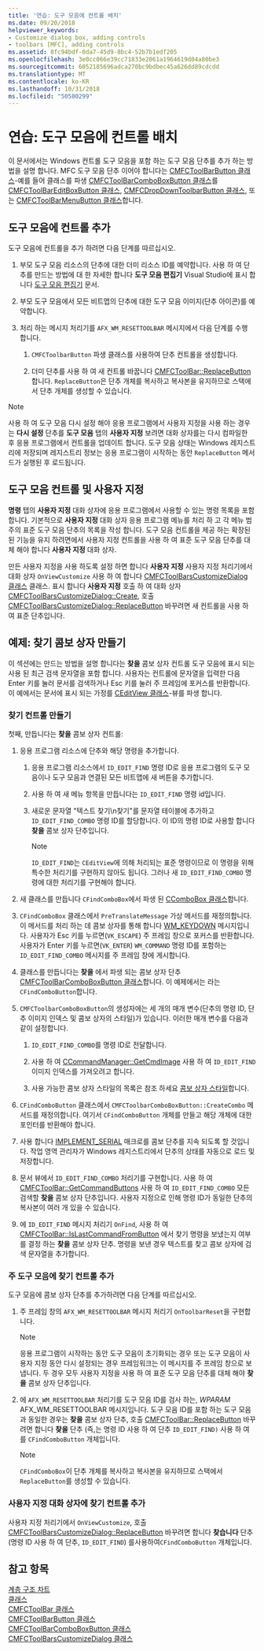 ```yaml
---
title: '연습: 도구 모음에 컨트롤 배치'
ms.date: 09/20/2018
helpviewer_keywords:
- Customize dialog box, adding controls
- toolbars [MFC], adding controls
ms.assetid: 8fc94bdf-0da7-45d9-8bc4-52b7b1edf205
ms.openlocfilehash: 3e0cc066e39cc71833e2061a1964619d04a80be3
ms.sourcegitcommit: 6052185696adca270bc9bdbec45a626dd89cdcdd
ms.translationtype: MT
ms.contentlocale: ko-KR
ms.lasthandoff: 10/31/2018
ms.locfileid: "50580299"
---
```

# <a name="walkthrough-putting-controls-on-toolbars"></a>연습: 도구 모음에 컨트롤 배치

이 문서에서는 Windows 컨트롤 도구 모음을 포함 하는 도구 모음 단추를 추가 하는 방법을 설명 합니다. MFC 도구 모음 단추 이어야 합니다는 [CMFCToolBarButton 클래스](../mfc/reference/cmfctoolbarbutton-class.md)-예를 들어 클래스를 파생 [CMFCToolBarComboBoxButton 클래스](../mfc/reference/cmfctoolbarcomboboxbutton-class.md)를 [CMFCToolBarEditBoxButton 클래스](../mfc/reference/cmfctoolbareditboxbutton-class.md), [CMFCDropDownToolbarButton 클래스](../mfc/reference/cmfcdropdowntoolbarbutton-class.md), 또는 [CMFCToolBarMenuButton 클래스](../mfc/reference/cmfctoolbarmenubutton-class.md)합니다.

## <a name="adding-controls-to-toolbars"></a>도구 모음에 컨트롤 추가

도구 모음에 컨트롤을 추가 하려면 다음 단계를 따르십시오.

1. 부모 도구 모음 리소스의 단추에 대한 더미 리소스 ID를 예약합니다. 사용 하 여 단추를 만드는 방법에 대 한 자세한 합니다 **도구 모음 편집기** Visual Studio에 표시 합니다 [도구 모음 편집기](../windows/toolbar-editor.md) 문서.

1. 부모 도구 모음에서 모든 비트맵의 단추에 대한 도구 모음 이미지(단추 아이콘)를 예약합니다.

1. 처리 하는 메시지 처리기를 `AFX_WM_RESETTOOLBAR` 메시지에서 다음 단계를 수행 합니다.

   1. `CMFCToolbarButton` 파생 클래스를 사용하여 단추 컨트롤을 생성합니다.

   1. 더미 단추를 사용 하 여 새 컨트롤 바꿉니다 [CMFCToolBar::ReplaceButton](../mfc/reference/cmfctoolbar-class.md#replacebutton)합니다. `ReplaceButton`은 단추 개체를 복사하고 복사본을 유지하므로 스택에서 단추 개체를 생성할 수 있습니다.

> [!NOTE]
>  사용 하 여 도구 모음 다시 설정 해야 응용 프로그램에서 사용자 지정을 사용 하는 경우는 **다시 설정** 단추를 **도구 모음** 탭의 **사용자 지정** 보려면 대화 상자를는 다시 컴파일한 후 응용 프로그램에서 컨트롤을 업데이트 합니다. 도구 모음 상태는 Windows 레지스트리에 저장되며 레지스트리 정보는 응용 프로그램이 시작하는 동안 `ReplaceButton` 메서드가 실행된 후 로드됩니다.

## <a name="toolbar-controls-and-customization"></a>도구 모음 컨트롤 및 사용자 지정

**명령** 탭의 **사용자 지정** 대화 상자에 응용 프로그램에서 사용할 수 있는 명령 목록을 포함 합니다. 기본적으로 **사용자 지정** 대화 상자 응용 프로그램 메뉴를 처리 하 고 각 메뉴 범주의 표준 도구 모음 단추의 목록을 작성 합니다. 도구 모음 컨트롤을 제공 하는 확장된 된 기능을 유지 하려면에서 사용자 지정 컨트롤을 사용 하 여 표준 도구 모음 단추를 대체 해야 합니다 **사용자 지정** 대화 상자.

만든 사용자 지정을 사용 하도록 설정 하면 합니다 **사용자 지정** 사용자 지정 처리기에서 대화 상자 `OnViewCustomize` 사용 하 여 합니다 [CMFCToolBarsCustomizeDialog 클래스](../mfc/reference/cmfctoolbarscustomizedialog-class.md) 클래스. 표시 합니다 **사용자 지정** 호출 하 여 대화 상자 [CMFCToolBarsCustomizeDialog::Create](../mfc/reference/cmfctoolbarscustomizedialog-class.md#create), 호출 [CMFCToolBarsCustomizeDialog::ReplaceButton](../mfc/reference/cmfctoolbarscustomizedialog-class.md#replacebutton) 바꾸려면 새 컨트롤을 사용 하 여 표준 단추입니다.

## <a name="example-creating-a-find-combo-box"></a>예제: 찾기 콤보 상자 만들기

이 섹션에는 만드는 방법을 설명 합니다는 **찾을** 콤보 상자 컨트롤 도구 모음에 표시 되는 사용 된 최근 검색 문자열을 포함 합니다. 사용자는 컨트롤에 문자열을 입력한 다음 Enter 키를 눌러 문서를 검색하거나 Esc 키를 눌러 주 프레임에 포커스를 반환합니다. 이 예에서는 문서에 표시 되는 가정를 [CEditView 클래스](../mfc/reference/ceditview-class.md)-뷰를 파생 합니다.

### <a name="creating-the-find-control"></a>찾기 컨트롤 만들기

첫째, 만듭니다는 **찾을** 콤보 상자 컨트롤:

1. 응용 프로그램 리소스에 단추와 해당 명령을 추가합니다.

   1. 응용 프로그램 리소스에서 `ID_EDIT_FIND` 명령 ID로 응용 프로그램의 도구 모음이나 도구 모음과 연결된 모든 비트맵에 새 버튼을 추가합니다.

   1. 사용 하 여 새 메뉴 항목을 만듭니다는 `ID_EDIT_FIND` 명령 id입니다.

   1. 새로운 문자열 "텍스트 찾기\n찾기"를 문자열 테이블에 추가하고 `ID_EDIT_FIND_COMBO` 명령 ID를 할당합니다. 이 ID의 명령 ID로 사용할 합니다 **찾을** 콤보 상자 단추입니다.

        > [!NOTE]
        > `ID_EDIT_FIND`는 `CEditView`에 의해 처리되는 표준 명령이므로 이 명령을 위해 특수한 처리기를 구현하지 않아도 됩니다.  그러나 새 `ID_EDIT_FIND_COMBO` 명령에 대한 처리기를 구현해야 합니다.

1. 새 클래스를 만듭니다 `CFindComboBox`에서 파생 된 [CComboBox 클래스](../mfc/reference/ccombobox-class.md)합니다.

1. `CFindComboBox` 클래스에서 `PreTranslateMessage` 가상 메서드를 재정의합니다. 이 메서드를 처리 하는 데 콤보 상자를 통해 합니다 [WM_KEYDOWN](/windows/desktop/inputdev/wm-keydown) 메시지입니다. 사용자가 Esc 키를 누르면(`VK_ESCAPE`) 주 프레임 창으로 포커스를 반환합니다. 사용자가 Enter 키를 누르면(`VK_ENTER`) `WM_COMMAND` 명령 ID를 포함하는 `ID_EDIT_FIND_COMBO` 메시지를 주 프레임 창에 게시합니다.

1. 클래스를 만듭니다는 **찾을** 에서 파생 되는 콤보 상자 단추 [CMFCToolBarComboBoxButton 클래스](../mfc/reference/cmfctoolbarcomboboxbutton-class.md)합니다. 이 예제에서는 라는 `CFindComboButton`합니다.

1. `CMFCToolbarComboBoxButton`의 생성자에는 세 개의 매개 변수(단추의 명령 ID, 단추 이미지 인덱스 및 콤보 상자의 스타일)가 있습니다. 이러한 매개 변수를 다음과 같이 설정합니다.

   1. `ID_EDIT_FIND_COMBO`를 명령 ID로 전달합니다.

   1. 사용 하 여 [CCommandManager::GetCmdImage](reference/internal-classes.md) 사용 하 여 `ID_EDIT_FIND` 이미지 인덱스를 가져오려고 합니다.

   1. 사용 가능한 콤보 상자 스타일의 목록은 참조 하세요 [콤보 상자 스타일](../mfc/reference/styles-used-by-mfc.md#combo-box-styles)합니다.

1. `CFindComboButton` 클래스에서 `CMFCToolbarComboBoxButton::CreateCombo` 메서드를 재정의합니다. 여기서 `CFindComboButton` 개체를 만들고 해당 개체에 대한 포인터를 반환해야 합니다.

1. 사용 합니다 [IMPLEMENT_SERIAL](../mfc/reference/run-time-object-model-services.md#implement_serial) 매크로를 콤보 단추를 지속 되도록 할 것입니다. 작업 영역 관리자가 Windows 레지스트리에서 단추의 상태를 자동으로 로드 및 저장합니다.

1. 문서 뷰에서 `ID_EDIT_FIND_COMBO` 처리기를 구현합니다. 사용 하 여 [CMFCToolBar::GetCommandButtons](../mfc/reference/cmfctoolbar-class.md#getcommandbuttons) 사용 하 여 `ID_EDIT_FIND_COMBO` 모든 검색할 **찾을** 콤보 상자 단추입니다. 사용자 지정으로 인해 명령 ID가 동일한 단추의 복사본이 여러 개 있을 수 있습니다.

1. 에 `ID_EDIT_FIND` 메시지 처리기 `OnFind`, 사용 하 여 [CMFCToolBar::IsLastCommandFromButton](../mfc/reference/cmfctoolbar-class.md#islastcommandfrombutton) 에서 찾기 명령을 보냈는지 여부를 결정 하는 **찾을** 콤보 상자 단추. 명령을 보낸 경우 텍스트를 찾고 콤보 상자에 검색 문자열을 추가합니다.

### <a name="adding-the-find-control-to-the-main-toolbar"></a>주 도구 모음에 찾기 컨트롤 추가

도구 모음에 콤보 상자 단추를 추가하려면 다음 단계를 따르십시오.

1. 주 프레임 창의 `AFX_WM_RESETTOOLBAR` 메시지 처리기 `OnToolbarReset`을 구현합니다.

    > [!NOTE]
    > 응용 프로그램이 시작하는 동안 도구 모음이 초기화되는 경우 또는 도구 모음이 사용자 지정 동안 다시 설정되는 경우 프레임워크는 이 메시지를 주 프레임 창으로 보냅니다. 두 경우 모두 사용자 지정을 사용 하 여 표준 도구 모음 단추를 대체 해야 **찾을** 콤보 상자 단추입니다.

1. 에 `AFX_WM_RESETTOOLBAR` 처리기를 도구 모음 ID를 검사 하는, *WPARAM* AFX_WM_RESETTOOLBAR 메시지입니다. 도구 모음 ID를 포함 하는 도구 모음과 동일한 경우는 **찾을** 콤보 상자 단추, 호출 [CMFCToolBar::ReplaceButton](../mfc/reference/cmfctoolbar-class.md#replacebutton) 바꾸려면 합니다 **찾을** 단추 (즉,는 명령 ID 사용 하 여 단추 `ID_EDIT_FIND)` 사용 하 여를 `CFindComboButton` 개체입니다.

    > [!NOTE]
    > `CFindComboBox`이 단추 개체를 복사하고 복사본을 유지하므로 스택에서 `ReplaceButton`를 생성할 수 있습니다.

### <a name="adding-the-find-control-to-the-customize-dialog-box"></a>사용자 지정 대화 상자에 찾기 컨트롤 추가

사용자 지정 처리기에서 `OnViewCustomize`, 호출 [CMFCToolBarsCustomizeDialog::ReplaceButton](../mfc/reference/cmfctoolbarscustomizedialog-class.md#replacebutton) 바꾸려면 합니다 **찾습니다** 단추 (명령 ID 사용 하 여 단추, `ID_EDIT_FIND`) 를사용하여`CFindComboButton` 개체입니다.

## <a name="see-also"></a>참고 항목

[계층 구조 차트](../mfc/hierarchy-chart.md)<br/>
[클래스](../mfc/reference/mfc-classes.md)<br/>
[CMFCToolBar 클래스](../mfc/reference/cmfctoolbar-class.md)<br/>
[CMFCToolBarButton 클래스](../mfc/reference/cmfctoolbarbutton-class.md)<br/>
[CMFCToolBarComboBoxButton 클래스](../mfc/reference/cmfctoolbarcomboboxbutton-class.md)<br/>
[CMFCToolBarsCustomizeDialog 클래스](../mfc/reference/cmfctoolbarscustomizedialog-class.md)
